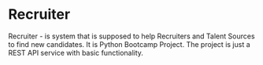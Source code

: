 # Recruiter
Recruiter - is system that is supposed to help Recruiters and Talent Sources to find new candidates. It is Python Bootcamp Project. The project is just a REST API service with basic functionality.
